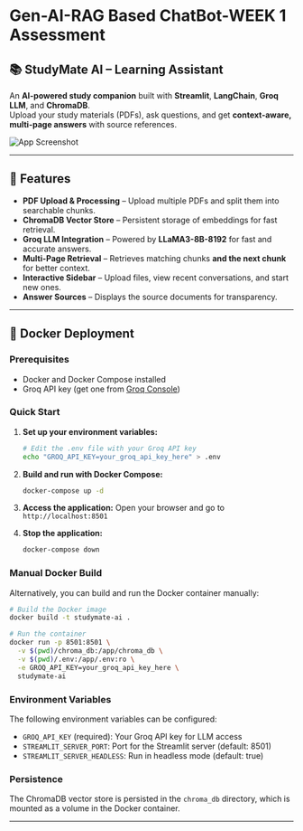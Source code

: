 # Gen-AI-RAG Based ChatBot-WEEK 1 Assessment

## 📚 StudyMate AI – Learning Assistant

An **AI-powered study companion** built with **Streamlit**, **LangChain**, **Groq LLM**, and **ChromaDB**.  
Upload your study materials (PDFs), ask questions, and get **context-aware, multi-page answers** with source references.

![App Screenshot](https://t4.ftcdn.net/jpg/03/08/69/75/360_F_308697506_9dsBYHXm9FwuW0qcEqimAEXUvzTwfzwe.jpg)


---

## 🚀 Features
- **PDF Upload & Processing** – Upload multiple PDFs and split them into searchable chunks.
- **ChromaDB Vector Store** – Persistent storage of embeddings for fast retrieval.
- **Groq LLM Integration** – Powered by **LLaMA3-8B-8192** for fast and accurate answers.
- **Multi-Page Retrieval** – Retrieves matching chunks **and the next chunk** for better context.
- **Interactive Sidebar** – Upload files, view recent conversations, and start new ones.
- **Answer Sources** – Displays the source documents for transparency.

---
## 🐳 Docker Deployment

### Prerequisites
- Docker and Docker Compose installed
- Groq API key (get one from [Groq Console](https://console.groq.com/))

### Quick Start

1. **Set up your environment variables:**
   ```bash
   # Edit the .env file with your Groq API key
   echo "GROQ_API_KEY=your_groq_api_key_here" > .env
   ```

2. **Build and run with Docker Compose:**
   ```bash
   docker-compose up -d
   ```

3. **Access the application:**
   Open your browser and go to `http://localhost:8501`

4. **Stop the application:**
   ```bash
   docker-compose down
   ```

### Manual Docker Build

Alternatively, you can build and run the Docker container manually:

```bash
# Build the Docker image
docker build -t studymate-ai .

# Run the container
docker run -p 8501:8501 \
  -v $(pwd)/chroma_db:/app/chroma_db \
  -v $(pwd)/.env:/app/.env:ro \
  -e GROQ_API_KEY=your_groq_api_key_here \
  studymate-ai
```

### Environment Variables

The following environment variables can be configured:

- `GROQ_API_KEY` (required): Your Groq API key for LLM access
- `STREAMLIT_SERVER_PORT`: Port for the Streamlit server (default: 8501)
- `STREAMLIT_SERVER_HEADLESS`: Run in headless mode (default: true)

### Persistence

The ChromaDB vector store is persisted in the `chroma_db` directory, which is mounted as a volume in the Docker container.

---

